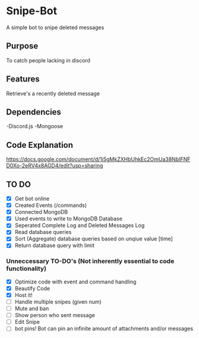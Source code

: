 # Snipe-Bot
A simple bot to snipe deleted messages

## Purpose
To catch people lacking in discord

## Features
Retrieve's a recently deleted message

## Dependencies
-Discord.js
-Mongoose

## Code Explanation
https://docs.google.com/document/d/1i5gMkZXHbUhkEc2OmUa38NbIFNFD0Xo-2eRV4x8AGD4/edit?usp=sharing

## TO DO
- [x] Get bot online
- [x] Created Events (/commands)
- [x] Connected MongoDB
- [x] Used events to write to MongoDB Database
- [x] Seperated Complete Log and Deleted Messages Log
- [x] Read database queries
- [x] Sort (Aggregate) database queries based on unqiue value [time]
- [x] Return database query with limit

### Unneccessary TO-DO's (Not inherently essential to code functionality)
- [x] Optimize code with event and command handling
- [x] Beautify Code
- [x] Host it!
- [ ] Handle multiple snipes (given num)
- [ ] Mute and ban
- [ ] Show person who sent message
- [ ] Edit Snipe
- [ ] bot pins! Bot can pin an infinite amount of attachments and/or messages
